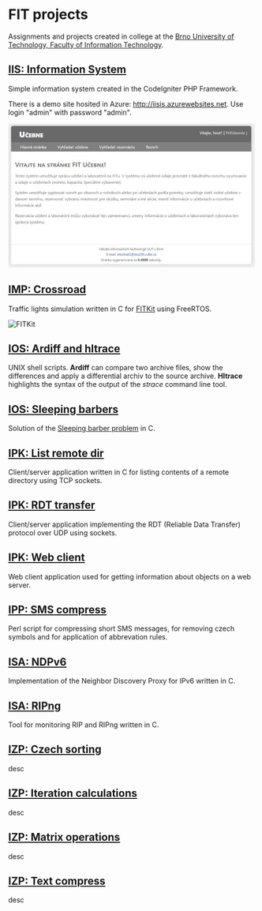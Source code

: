 # FIT projects

Assignments and projects created in college at the [Brno University of Technology, Faculty of Information Technology](http://www.fit.vutbr.cz/.en).

## [IIS: Information System](https://github.com/mdavid626/fit/tree/master/src/IIS_IS)
Simple information system created in the CodeIgniter PHP Framework.

There is a demo site hosited in Azure: http://iisis.azurewebsites.net. Use login "admin" with password "admin".

![IIS: Information System demo](https://github.com/mdavid626/fit/raw/master/src/IIS_IS/demo.jpg)

## [IMP: Crossroad](https://github.com/mdavid626/fit/tree/master/src/IMP_crossroads)
Traffic lights simulation written in C for [FITKit](http://merlin.fit.vutbr.cz/FITkit/) using FreeRTOS.

![FITKit](http://merlin.fit.vutbr.cz/FITkit/imgs/uvod/001.png)

## [IOS: Ardiff and hltrace](https://github.com/mdavid626/fit/tree/master/src/IOS_ardiff%20hltrace)
UNIX shell scripts. **Ardiff** can compare two archive files, show the differences and apply a differential archiv to the source archive. **Hltrace** highlights the syntax of the output of the *strace* command line tool.

## [IOS: Sleeping barbers](https://github.com/mdavid626/fit/tree/master/src/IOS_barbers)
Solution of the [Sleeping barber problem](https://en.wikipedia.org/wiki/Sleeping_barber_problem) in C.

## [IPK: List remote dir](https://github.com/mdavid626/fit/tree/master/src/IPK_list%20remote%20dir)
Client/server application written in C for listing contents of a remote directory using TCP sockets.

## [IPK: RDT transfer](https://github.com/mdavid626/fit/tree/master/src/IPK_rdt%20transfer)
Client/server application implementing the RDT (Reliable Data Transfer) protocol over UDP using sockets.

## [IPK: Web client](https://github.com/mdavid626/fit/tree/master/src/IPK_web%20client)
Web client application used for getting information about objects on a web server.

## [IPP: SMS compress](https://github.com/mdavid626/fit/tree/master/src/IPP_sms%20compress)
Perl script for compressing short SMS messages, for removing czech symbols and for application of abbrevation rules.

## [ISA: NDPv6](https://github.com/mdavid626/fit/tree/master/src/ISA_ndpv6)
Implementation of the Neighbor Discovery Proxy for IPv6 written in C.

## [ISA: RIPng](https://github.com/mdavid626/fit/tree/master/src/ISA_RIPng)
Tool for monitoring RIP and RIPng written in C.

## [IZP: Czech sorting](https://github.com/mdavid626/fit/tree/master/src/IZP_czech%20sorting)
desc

## [IZP: Iteration calculations](https://github.com/mdavid626/fit/tree/master/src/IZP_iteration%20calculations)
desc

## [IZP: Matrix operations](https://github.com/mdavid626/fit/tree/master/src/IZP_matrix%20operations)
desc

## [IZP: Text compress](https://github.com/mdavid626/fit/tree/master/src/IZP_text%20compress)
desc
